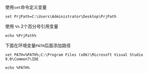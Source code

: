 使用`set`命令定义变量
```shell
set PrjPath=C:\Users\Administrator\Desktop\PrjPath
```
使用 `%%` 2个百分号引用变量
```shell
echo %PrjPath%
```
下面在环境变量`PATH`后面添加路径
```shell
set PATH=%PATH%;C:\Program Files (x86)\Microsoft Visual Studio 9.0\Common7\IDE

echo %PATH%
```